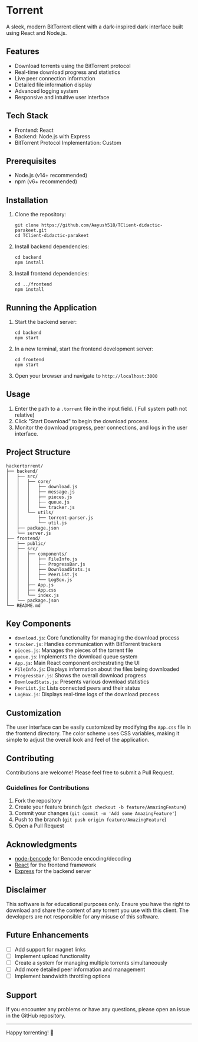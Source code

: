 # Torrent

A sleek, modern BitTorrent client with a dark-inspired dark interface built using React and Node.js.


## Features

- Download torrents using the BitTorrent protocol
- Real-time download progress and statistics
- Live peer connection information
- Detailed file information display
- Advanced logging system
- Responsive and intuitive user interface

## Tech Stack

- Frontend: React
- Backend: Node.js with Express
- BitTorrent Protocol Implementation: Custom

## Prerequisites

- Node.js (v14+ recommended)
- npm (v6+ recommended)

## Installation

1. Clone the repository:
   ```
   git clone https://github.com/Aayush518/TClient-didactic-parakeet.git
   cd TClient-didactic-parakeet
   ```

2. Install backend dependencies:
   ```
   cd backend
   npm install
   ```

3. Install frontend dependencies:
   ```
   cd ../frontend
   npm install
   ```

## Running the Application

1. Start the backend server:
   ```
   cd backend
   npm start
   ```

2. In a new terminal, start the frontend development server:
   ```
   cd frontend
   npm start
   ```

3. Open your browser and navigate to `http://localhost:3000`

## Usage

1. Enter the path to a `.torrent` file in the input field. ( Full system path not relative)
2. Click "Start Download" to begin the download process.
3. Monitor the download progress, peer connections, and logs in the user interface.

## Project Structure

```
hackertorrent/
├── backend/
│   ├── src/
│   │   ├── core/
│   │   │   ├── download.js
│   │   │   ├── message.js
│   │   │   ├── pieces.js
│   │   │   ├── queue.js
│   │   │   └── tracker.js
│   │   └── utils/
│   │       ├── torrent-parser.js
│   │       └── util.js
│   ├── package.json
│   └── server.js
├── frontend/
│   ├── public/
│   ├── src/
│   │   ├── components/
│   │   │   ├── FileInfo.js
│   │   │   ├── ProgressBar.js
│   │   │   ├── DownloadStats.js
│   │   │   ├── PeerList.js
│   │   │   └── LogBox.js
│   │   ├── App.js
│   │   ├── App.css
│   │   └── index.js
│   └── package.json
└── README.md
```

## Key Components

- `download.js`: Core functionality for managing the download process
- `tracker.js`: Handles communication with BitTorrent trackers
- `pieces.js`: Manages the pieces of the torrent file
- `queue.js`: Implements the download queue system
- `App.js`: Main React component orchestrating the UI
- `FileInfo.js`: Displays information about the files being downloaded
- `ProgressBar.js`: Shows the overall download progress
- `DownloadStats.js`: Presents various download statistics
- `PeerList.js`: Lists connected peers and their status
- `LogBox.js`: Displays real-time logs of the download process

## Customization

The user interface can be easily customized by modifying the `App.css` file in the frontend directory. The color scheme uses CSS variables, making it simple to adjust the overall look and feel of the application.

## Contributing

Contributions are welcome! Please feel free to submit a Pull Request.

### Guidelines for Contributions

1. Fork the repository
2. Create your feature branch (`git checkout -b feature/AmazingFeature`)
3. Commit your changes (`git commit -m 'Add some AmazingFeature'`)
4. Push to the branch (`git push origin feature/AmazingFeature`)
5. Open a Pull Request


## Acknowledgments

- [node-bencode](https://github.com/themasch/node-bencode) for Bencode encoding/decoding
- [React](https://reactjs.org/) for the frontend framework
- [Express](https://expressjs.com/) for the backend server

## Disclaimer

This software is for educational purposes only. Ensure you have the right to download and share the content of any torrent you use with this client. The developers are not responsible for any misuse of this software.

## Future Enhancements

- [ ] Add support for magnet links
- [ ] Implement upload functionality
- [ ] Create a system for managing multiple torrents simultaneously
- [ ] Add more detailed peer information and management
- [ ] Implement bandwidth throttling options

## Support

If you encounter any problems or have any questions, please open an issue in the GitHub repository.

---

Happy torrenting! 🚀



